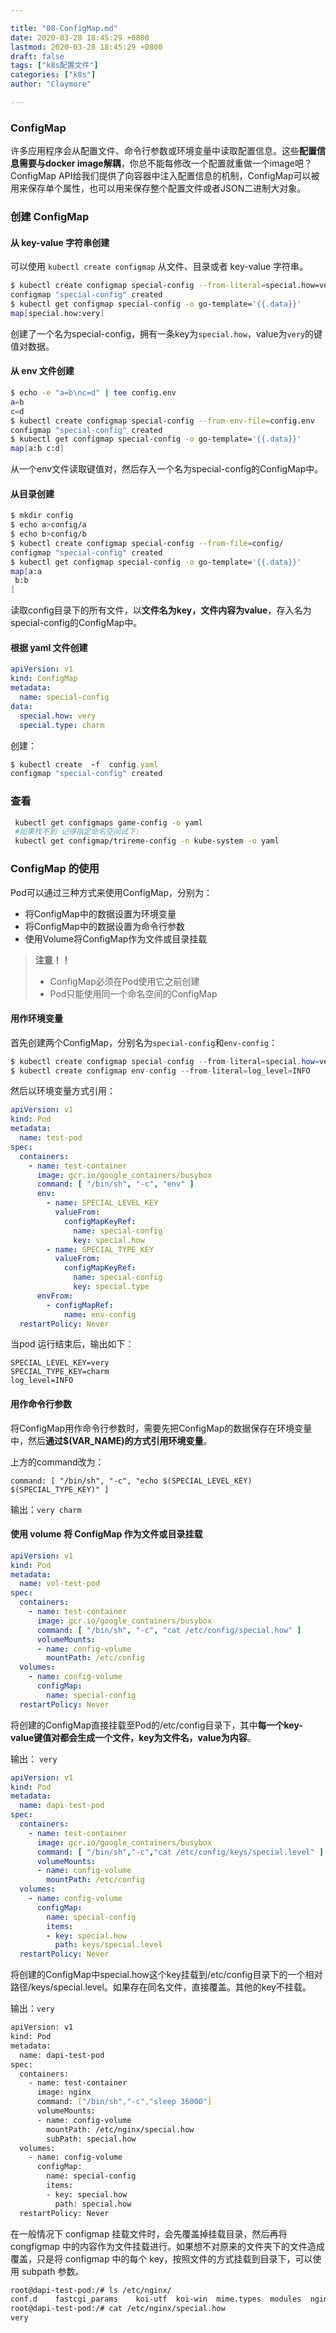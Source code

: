 ```yaml
---

title: "08-ConfigMap.md"
date: 2020-03-28 18:45:29 +0800
lastmod: 2020-03-28 18:45:29 +0800
draft: false
tags: ["k8s配置文件"]
categories: ["k8s"]
author: "Claymore"

---
```




### ConfigMap

许多应用程序会从配置文件、命令行参数或环境变量中读取配置信息。这些**配置信息需要与docker image解耦**，你总不能每修改一个配置就重做一个image吧？ConfigMap API给我们提供了向容器中注入配置信息的机制，ConfigMap可以被用来保存单个属性，也可以用来保存整个配置文件或者JSON二进制大对象。

### 创建 ConfigMap

#### 从 key-value 字符串创建

可以使用 `kubectl create configmap` 从文件、目录或者 key-value 字符串。

```sh
$ kubectl create configmap special-config --from-literal=special.how=very
configmap "special-config" created
$ kubectl get configmap special-config -o go-template='{{.data}}'
map[special.how:very]
```

创建了一个名为special-config，拥有一条key为`special.how`，value为`very`的键值对数据。

#### 从 env 文件创建

``` sh
$ echo -e "a=b\nc=d" | tee config.env
a=b
c=d
$ kubectl create configmap special-config --from-env-file=config.env
configmap "special-config" created
$ kubectl get configmap special-config -o go-template='{{.data}}'
map[a:b c:d]
```

从一个env文件读取键值对，然后存入一个名为special-config的ConfigMap中。

#### 从目录创建

``` sh
$ mkdir config
$ echo a>config/a
$ echo b>config/b
$ kubectl create configmap special-config --from-file=config/
configmap "special-config" created
$ kubectl get configmap special-config -o go-template='{{.data}}'
map[a:a
 b:b
]
```

读取config目录下的所有文件，以**文件名为key，文件内容为value**，存入名为special-config的ConfigMap中。



#### 根据 yaml 文件创建

``` yaml
apiVersion: v1
kind: ConfigMap
metadata:
  name: special-config
data:
  special.how: very
  special.type: charm
```

创建：

```ruby
$ kubectl create  -f  config.yaml
configmap "special-config" created
```



### 查看

```bash
 kubectl get configmaps game-config -o yaml
 #如果找不到 记得指定命名空间试下:
 kubectl get configmap/trireme-config -n kube-system -o yaml
```



### ConfigMap 的使用

Pod可以通过三种方式来使用ConfigMap，分别为：

- 将ConfigMap中的数据设置为环境变量
- 将ConfigMap中的数据设置为命令行参数
- 使用Volume将ConfigMap作为文件或目录挂载

> **注意！！**
>
> - ConfigMap必须在Pod使用它之前创建
> - Pod只能使用同一个命名空间的ConfigMap



#### 用作环境变量

首先创建两个ConfigMap，分别名为`special-config`和`env-config`：

```csharp
$ kubectl create configmap special-config --from-literal=special.how=very --from-literal=special.type=charm
$ kubectl create configmap env-config --from-literal=log_level=INFO
```

然后以环境变量方式引用：

``` yaml
apiVersion: v1
kind: Pod
metadata:
  name: test-pod
spec:
  containers:
    - name: test-container
      image: gcr.io/google_containers/busybox
      command: [ "/bin/sh", "-c", "env" ]
      env:
        - name: SPECIAL_LEVEL_KEY
          valueFrom:
            configMapKeyRef:
              name: special-config
              key: special.how
        - name: SPECIAL_TYPE_KEY
          valueFrom:
            configMapKeyRef:
              name: special-config
              key: special.type
      envFrom:    
        - configMapRef:
            name: env-config
  restartPolicy: Never
```

当pod 运行结束后，输出如下：

```
SPECIAL_LEVEL_KEY=very
SPECIAL_TYPE_KEY=charm
log_level=INFO
```



#### 用作命令行参数

将ConfigMap用作命令行参数时，需要先把ConfigMap的数据保存在环境变量中，然后**通过$(VAR_NAME)的方式引用环境变量**。

上方的command改为：

`command: [ "/bin/sh", "-c", "echo $(SPECIAL_LEVEL_KEY) $(SPECIAL_TYPE_KEY)" ]` 

输出：`very charm`



#### 使用 volume 将 ConfigMap 作为文件或目录挂载

``` yaml
apiVersion: v1
kind: Pod
metadata:
  name: vol-test-pod
spec:
  containers:
    - name: test-container
      image: gcr.io/google_containers/busybox
      command: [ "/bin/sh", "-c", "cat /etc/config/special.how" ]
      volumeMounts:
      - name: config-volume
        mountPath: /etc/config
  volumes:
    - name: config-volume
      configMap:
        name: special-config
  restartPolicy: Never
```

将创建的ConfigMap直接挂载至Pod的/etc/config目录下，其中**每一个key-value键值对都会生成一个文件，key为文件名，value为内容**。

输出： `very`



``` yaml
apiVersion: v1
kind: Pod
metadata:
  name: dapi-test-pod
spec:
  containers:
    - name: test-container
      image: gcr.io/google_containers/busybox
      command: [ "/bin/sh","-c","cat /etc/config/keys/special.level" ]
      volumeMounts:
      - name: config-volume
        mountPath: /etc/config
  volumes:
    - name: config-volume
      configMap:
        name: special-config
        items:
        - key: special.how
          path: keys/special.level
  restartPolicy: Never
```

将创建的ConfigMap中special.how这个key挂载到/etc/config目录下的一个相对路径/keys/special.level。如果存在同名文件，直接覆盖。其他的key不挂载。

输出：`very`

``` sh
apiVersion: v1
kind: Pod
metadata:
  name: dapi-test-pod
spec:
  containers:
    - name: test-container
      image: nginx
      command: ["/bin/sh","-c","sleep 36000"]
      volumeMounts:
      - name: config-volume
        mountPath: /etc/nginx/special.how
        subPath: special.how
  volumes:
    - name: config-volume
      configMap:
        name: special-config
        items:
        - key: special.how
          path: special.how
  restartPolicy: Never
```

在一般情况下 configmap 挂载文件时，会先覆盖掉挂载目录，然后再将 congfigmap 中的内容作为文件挂载进行。如果想不对原来的文件夹下的文件造成覆盖，只是将 configmap 中的每个 key，按照文件的方式挂载到目录下，可以使用 subpath 参数。

``` sh
root@dapi-test-pod:/# ls /etc/nginx/
conf.d    fastcgi_params    koi-utf  koi-win  mime.types  modules  nginx.conf  scgi_params    special.how  uwsgi_params  win-utf
root@dapi-test-pod:/# cat /etc/nginx/special.how
very
```

